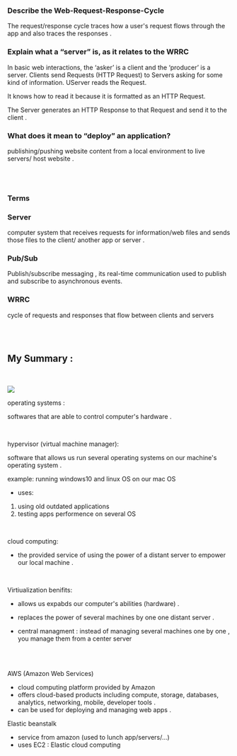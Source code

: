

### Describe the Web-Request-Response-Cycle

The request/response cycle traces how a user's request flows through the app and also traces the responses .


###  Explain what a “server” is, as it relates to the WRRC

In basic web interactions, the ‘asker’ is a client and the ‘producer’ is a server. Clients send Requests (HTTP Request) to Servers asking for some kind of information. UServer reads the Request. 

It knows how to read it because it is formatted as an HTTP Request.

The Server generates an HTTP Response to that Request and send it to the client .


###  What does it mean to “deploy” an application?

publishing/pushing website content from a local environment to live servers/ host website . 

<br><br>

### Terms 

### Server

 computer system that receives requests for information/web files and sends those files to the client/ another app or server .

###  Pub/Sub

Publish/subscribe messaging , its  real-time communication used to publish and subscribe to asynchronous events.

###  WRRC

cycle of requests and responses that flow between clients and servers

<br><br>


## My Summary :

<br>

![](https://decotl.com/wp-content/uploads/2020/01/VIRTUALIZATION.png)


 operating systems :

softwares that are able to control computer's hardware . 

<br>

 hypervisor (virtual machine manager):

software that allows us run several operating systems on our machine's operating system . 

example: running windows10 and linux OS on our mac OS 

- uses: 
1.  using old outdated applications 
2.  testing apps performence on several OS 

<br>

cloud computing: 

- the provided service of using the power of a distant server to empower our local machine . 

<br>

Virtiualization benifits: 

- allows us expabds our computer's abilities (hardware) .
  
- replaces the power of several machines by one one distant server .
- central managment : instead of managing several machines one by one , you manage them from a center server 


<br><br>

 AWS (Amazon Web Services)

- cloud computing platform provided by Amazon
- offers cloud-based products including compute, storage, databases, analytics, networking, mobile, developer tools .
- can be used for deploying and managing web apps .
  

 Elastic beanstalk
-  service from amazon (used to lunch app/servers/...)
 - uses EC2 : Elastic cloud computing 
  


